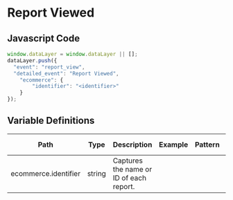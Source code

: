 # Report Viewed

### 

## Javascript Code
```js
window.dataLayer = window.dataLayer || [];
dataLayer.push({
  "event": "report_view",
  "detailed_event": "Report Viewed",
    "ecommerce": {
        "identifier": "<identifier>"
    }
});
```

## Variable Definitions

|Path|Type|Description|Example|Pattern|Min Length|Max Length|Minimum|Maximum|Multiple Of|
| --- | --- | --- | --- | --- | --- | --- | --- | --- | --- |
|ecommerce.identifier|string|Captures the name or ID of each report.||||||||




